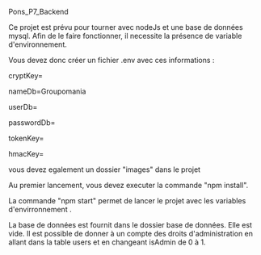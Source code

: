 Pons_P7_Backend

Ce projet est prévu pour tourner avec nodeJs et une base de données mysql. Afin de le faire fonctionner, il necessite la présence de variable d'environnement.

Vous devez donc créer un fichier .env avec ces informations :

cryptKey=<String>

nameDb=Groupomania

userDb=<NomUtilisateurBDD>

passwordDb=<MotDePasseBDD>

tokenKey=<String>

hmacKey=<String>

vous devez egalement un dossier "images" dans le projet

Au premier lancement, vous devez executer la commande "npm install".

La commande "npm start" permet de lancer le projet avec les variables d'envirronnement
.

La base de données est fournit dans le dossier base de données. Elle est vide. Il est possible de donner à un compte des droits d'administration en allant dans la table users et en changeant isAdmin de 0 à 1.
